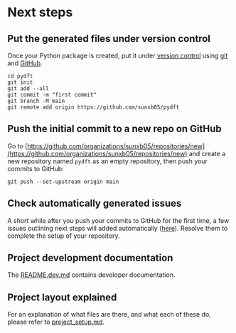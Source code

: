 # Next steps

## Put the generated files under version control

Once your Python package is created, put it under [version
control](https://guide.esciencecenter.nl/#/best_practices/version_control) using
[git](https://git-scm.com/) and [GitHub](https://github.com/).

```shell
cd pydft
git init
git add --all
git commit -m "first commit"
git branch -M main
git remote add origin https://github.com/sunxb05/pydft
```

## Push the initial commit to a new repo on GitHub

Go to
[https://github.com/organizations/sunxb05/repositories/new](https://github.com/organizations/sunxb05/repositories/new)
and create a new repository named `pydft` as an empty repository, then push your commits to GitHub:

```shell
git push --set-upstream origin main
```

## Check automatically generated issues

A short while after you push your commits to GitHub for the first time, a few issues outlining next steps will added
automatically ([here](https://github.com/sunxb05/pydft/issues?q=author%3Aapp%2Fgithub-actions)). Resolve them to complete the
setup of your repository.

## Project development documentation

The [README.dev.md](README.dev.md) contains developer documentation.

## Project layout explained

For an explanation of what files are there, and what each of these do, please refer to [project_setup.md](project_setup.md).
